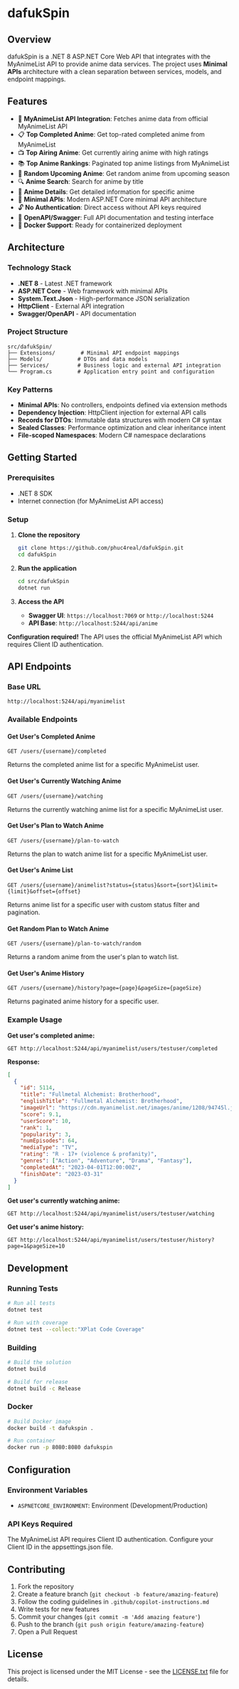 # dafukSpin

## Overview
dafukSpin is a .NET 8 ASP.NET Core Web API that integrates with the MyAnimeList API to provide anime data services. The project uses **Minimal APIs** architecture with a clean separation between services, models, and endpoint mappings.

## Features
- 🎯 **MyAnimeList API Integration**: Fetches anime data from official MyAnimeList API
- 📋 **Top Completed Anime**: Get top-rated completed anime from MyAnimeList
- 📺 **Top Airing Anime**: Get currently airing anime with high ratings
- 📚 **Top Anime Rankings**: Paginated top anime listings from MyAnimeList
- 🎲 **Random Upcoming Anime**: Get random anime from upcoming season
- 🔍 **Anime Search**: Search for anime by title
- 📖 **Anime Details**: Get detailed information for specific anime
- 🚀 **Minimal APIs**: Modern ASP.NET Core minimal API architecture
- 🔓 **No Authentication**: Direct access without API keys required
- 📖 **OpenAPI/Swagger**: Full API documentation and testing interface
- 🐳 **Docker Support**: Ready for containerized deployment

## Architecture

### Technology Stack
- **.NET 8** - Latest .NET framework
- **ASP.NET Core** - Web framework with minimal APIs
- **System.Text.Json** - High-performance JSON serialization
- **HttpClient** - External API integration
- **Swagger/OpenAPI** - API documentation

### Project Structure
```
src/dafukSpin/
├── Extensions/        # Minimal API endpoint mappings
├── Models/           # DTOs and data models
├── Services/         # Business logic and external API integration
└── Program.cs        # Application entry point and configuration
```

### Key Patterns
- **Minimal APIs**: No controllers, endpoints defined via extension methods
- **Dependency Injection**: HttpClient injection for external API calls
- **Records for DTOs**: Immutable data structures with modern C# syntax
- **Sealed Classes**: Performance optimization and clear inheritance intent
- **File-scoped Namespaces**: Modern C# namespace declarations

## Getting Started

### Prerequisites
- .NET 8 SDK
- Internet connection (for MyAnimeList API access)

### Setup
1. **Clone the repository**
   ```bash
   git clone https://github.com/phuc4real/dafukSpin.git
   cd dafukSpin
   ```

2. **Run the application**
   ```bash
   cd src/dafukSpin
   dotnet run
   ```

3. **Access the API**
   - **Swagger UI**: `https://localhost:7069` or `http://localhost:5244`
   - **API Base**: `http://localhost:5244/api/anime`

**Configuration required!** The API uses the official MyAnimeList API which requires Client ID authentication.

## API Endpoints

### Base URL
```
http://localhost:5244/api/myanimelist
```

### Available Endpoints

#### Get User's Completed Anime
```http
GET /users/{username}/completed
```
Returns the completed anime list for a specific MyAnimeList user.

#### Get User's Currently Watching Anime
```http
GET /users/{username}/watching
```
Returns the currently watching anime list for a specific MyAnimeList user.

#### Get User's Plan to Watch Anime
```http
GET /users/{username}/plan-to-watch
```
Returns the plan to watch anime list for a specific MyAnimeList user.

#### Get User's Anime List
```http
GET /users/{username}/animelist?status={status}&sort={sort}&limit={limit}&offset={offset}
```
Returns anime list for a specific user with custom status filter and pagination.

#### Get Random Plan to Watch Anime
```http
GET /users/{username}/plan-to-watch/random
```
Returns a random anime from the user's plan to watch list.

#### Get User's Anime History
```http
GET /users/{username}/history?page={page}&pageSize={pageSize}
```
Returns paginated anime history for a specific user.

### Example Usage

**Get user's completed anime:**
```http
GET http://localhost:5244/api/myanimelist/users/testuser/completed
```

**Response:**
```json
[
  {
    "id": 5114,
    "title": "Fullmetal Alchemist: Brotherhood",
    "englishTitle": "Fullmetal Alchemist: Brotherhood",
    "imageUrl": "https://cdn.myanimelist.net/images/anime/1208/94745l.jpg",
    "score": 9.1,
    "userScore": 10,
    "rank": 1,
    "popularity": 3,
    "numEpisodes": 64,
    "mediaType": "TV",
    "rating": "R - 17+ (violence & profanity)",
    "genres": ["Action", "Adventure", "Drama", "Fantasy"],
    "completedAt": "2023-04-01T12:00:00Z",
    "finishDate": "2023-03-31"
  }
]
```

**Get user's currently watching anime:**
```http
GET http://localhost:5244/api/myanimelist/users/testuser/watching
```

**Get user's anime history:**
```http
GET http://localhost:5244/api/myanimelist/users/testuser/history?page=1&pageSize=10
```

## Development

### Running Tests
```bash
# Run all tests
dotnet test

# Run with coverage
dotnet test --collect:"XPlat Code Coverage"
```

### Building
```bash
# Build the solution
dotnet build

# Build for release
dotnet build -c Release
```

### Docker
```bash
# Build Docker image
docker build -t dafukspin .

# Run container
docker run -p 8080:8080 dafukspin
```

## Configuration

### Environment Variables
- `ASPNETCORE_ENVIRONMENT`: Environment (Development/Production)

### API Keys Required
The MyAnimeList API requires Client ID authentication. Configure your Client ID in the appsettings.json file.

## Contributing

1. Fork the repository
2. Create a feature branch (`git checkout -b feature/amazing-feature`)
3. Follow the coding guidelines in `.github/copilot-instructions.md`
4. Write tests for new features
5. Commit your changes (`git commit -m 'Add amazing feature'`)
6. Push to the branch (`git push origin feature/amazing-feature`)
7. Open a Pull Request

## License
This project is licensed under the MIT License - see the [LICENSE.txt](LICENSE.txt) file for details.